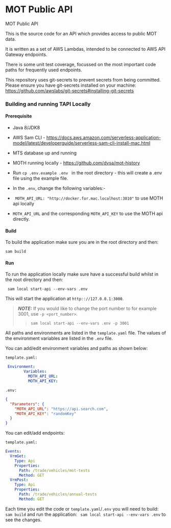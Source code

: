 # MOT Public API

MOT Public API

This is the source code for an API which provides access to public MOT data.

It is written as a set of AWS Lambdas, intended to be connected to AWS API Gateway endpoints.

There is some unit test coverage, focussed on the most important code paths for frequently used endpoints.

This repository uses git-secrets to prevent secrets from being committed.
Please ensure you have git-secrets installed on your machine: https://github.com/awslabs/git-secrets#installing-git-secrets

### Building and running TAPI Locally

#### Prerequisite

- Java 8/JDK8
- AWS Sam CLI - https://docs.aws.amazon.com/serverless-application-model/latest/developerguide/serverless-sam-cli-install-mac.html
- MTS database up and running
- MOTH running locally - https://github.com/dvsa/mot-history
- Run ``` cp .env.example .env  ``` in the root directory - this will create a .env file using the example file.

- In the ```.env```, change the following variables:-
- ``` MOTH_API_URL: "http://docker.for.mac.localhost:3010"``` to use MOTH api locally  
- ```MOTH_API_URL``` and the corresponding ```MOTH_API_KEY``` to use the MOTH api directly.

#### Build
 
To build the application make sure you are in the root directory and then:

``` sam build ```

#### Run

To run the application locally make sure have a successful build whilst in the root directory and then:

``` sam local start-api --env-vars .env```

This will start the application at ```http:://127.0.0.1:3000```.

> **_NOTE:_**
If you would like to change the port number to for example 3001, use ```-p <port_number>```.
> > ```sam local start-api --env-vars .env -p 3001```


All paths and environments are listed in the ```template.yaml``` file.
The values of the environment variables are listed in the ```.env``` file.

You can add/edit environment variables and paths as shown below:

```template.yaml:```
```yaml
 Environment:
        Variables:
          MOTH_API_URL:
          MOTH_API_KEY:
```
```.env:```
```json
{
  "Parameters": {
    "MOTH_API_URL": "https://api.search.com",
    "MOTH_API_KEY": "randomKey"
  }
}
```
You can edit/add endpoints:

```template.yaml:```
```yaml
Events:
  VrmGet:
    Type: Api
    Properties:
      Path: /trade/vehicles/mot-tests
      Method: GET
  VrmPost:
    Type: Api
    Properties:
      Path: /trade/vehicles/annual-tests
      Method: GET
```

Each time you edit the code or ```template.yaml```/```.env``` you will need to build: ```sam build``` and run the application: ``` sam local start-api --env-vars .env``` to see the changes.

